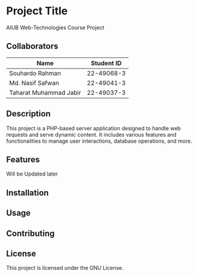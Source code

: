 # Project Title

AIUB Web-Technologies Course Project

## Collaborators

| Name                     | Student ID       |
|--------------------------|------------------|
| Souhardo Rahman          | 22-49068-3       |
| Md. Nasif Safwan         | 22-49041-3       |
| Taharat Muhammad Jabir   | 22-49037-3       |

## Description

This project is a PHP-based server application designed to handle web requests and serve dynamic content. It includes various features and functionalities to manage user interactions, database operations, and more.

## Features

Will be Updated later

## Installation


## Usage


## Contributing


## License

This project is licensed under the GNU License.